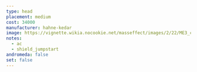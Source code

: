 ```yaml
---
type: head
placement: medium
cost: 34000
manufacturer: hahne-kedar
image: https://vignette.wikia.nocookie.net/masseffect/images/2/22/ME3_capacitor_helmet.png/revision/latest/scale-to-width-down/115?cb=20120312191432
notes:
  - ac
  - shield_jumpstart
andromeda: false
set: false
---
```

